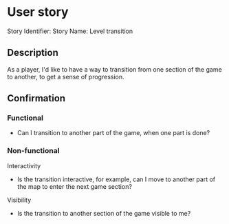# User story 

Story Identifier: 
Story Name: Level transition

## Description 

As a player, I'd like to have a way to transition from one section of the game to another, to get a sense of progression.

## Confirmation

### Functional
- Can I transition to another part of the game, when one part is done?

### Non-functional
Interactivity
- Is the transition interactive, for example, can I move to another part of the map to enter the next game section?

Visibility
- Is the transition to another section of the game visible to me?
